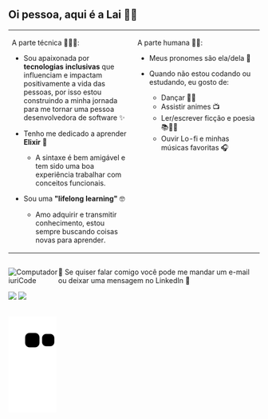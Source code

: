 ## Oi pessoa, aqui é a Lai 👋🏿

<table>
<tr>
<td valign="top" width="50%">

A parte técnica 👩🏿‍💻:

- Sou apaixonada por **tecnologias inclusivas** que influenciam e impactam positivamente a vida das pessoas, por isso estou construindo a minha jornada para me tornar uma pessoa desenvolvedora de software ✨

- Tenho me dedicado a aprender **Elixir** 💜
    - A sintaxe é bem amigável e tem sido uma boa experiência trabalhar com conceitos funcionais.

- Sou uma **"lifelong learning"** 🤓
    - Amo adquirir e transmitir conhecimento, estou sempre buscando coisas novas para aprender.

</td>
<td valign="top" width="50%">

A parte humana 👩🏿:

- Meus pronomes são ela/dela 🌈

- Quando não estou codando ou estudando, eu gosto de:
  - Dançar 💃🏿
  - Assistir animes 📺
  - Ler/escrever ficção e poesia 📚✍🏿
  - Ouvir Lo-fi e minhas músicas favoritas 🎧
</td>
</tr>
</table>

##
##

<img src="https://raw.githubusercontent.com/MicaelliMedeiros/micaellimedeiros/master/image/computer-illustration.png" min-width="100px" max-width="100px" width="100px" align="left" alt="Computador iuriCode">


<p align="left">
  💌 Se quiser falar comigo você pode me mandar um e-mail ou deixar uma mensagem no LinkedIn 💌
</p>

<p align="left">
  <a href="#" alt="Gmail">
  <img src="https://img.shields.io/badge/-Gmail-FF0000?style=flat-square&labelColor=FF0000&logo=gmail&logoColor=white&link=laisacarmosts@gmail.com" /></a>

  <a href="#" alt="Linkedin">
  <img src="https://img.shields.io/badge/-Linkedin-0e76a8?style=flat-square&logo=Linkedin&logoColor=white&link=https://www.linkedin.com/in/laisacarmo/" /></a>
</p>  

##
##
![Snake animation](https://github.com/rafaballerini/rafaballerini/blob/output/github-contribution-grid-snake.svg)
